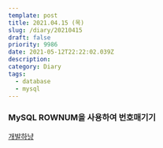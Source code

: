 ```yaml
---
template: post
title: 2021.04.15 (목)
slug: /diary/20210415
draft: false
priority: 9986
date: 2021-05-12T22:22:02.039Z
description:
category: Diary
tags:
  - database
  - mysql
---
```


### MySQL ROWNUM을 사용하여 번호매기기

[개발하냥](https://developer-jjun.tistory.com/23)
